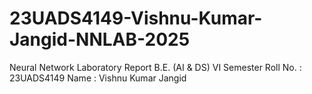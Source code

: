 # 23UADS4149-Vishnu-Kumar-Jangid-NNLAB-2025

Neural Network Laboratory Report
B.E. (AI & DS) VI Semester
Roll No. : 23UADS4149
Name : Vishnu Kumar Jangid
